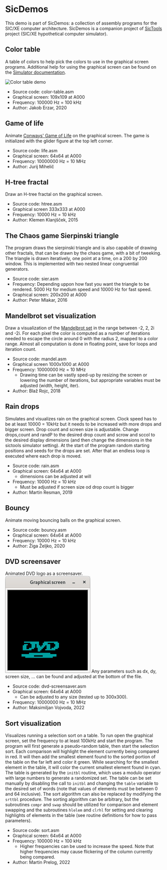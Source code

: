 # SicDemos
This demo is part of SicDemos: a collection of assembly programs for the SIC/XE computer architecture. SicDemos is a companion project of [SicTools](https://github.com/jurem/SicTools) project (SIC/XE hypothetical computer simulator).

## Color table
A table of colors to help pick the colors to use in the graphical screen programs. Additional help for using the graphical screen can be found on the [Simulator documentation](http://jurem.github.io/SicTools/documentation/simulator).

![Color table demo](./color-table.png)

* Source code: color-table.asm
* Graphical screen: 109x109 at A000
* Frequency: 100000 Hz = 100 kHz
* Author: Jakob Erzar, 2020

## Game of life
Animate [Conways' Game of Life](https://en.wikipedia.org/wiki/Conway's_Game_of_Life) on the graphical screen. The game is initialized with the glider figure at the top left corner.
* Source code: life.asm
* Graphical screen: 64x64 at A000
* Frequency: 10000000 Hz = 10 MHz
* Author: Jurij Mihelič

## H-tree fractal
Draw an H-tree fractal on the graphical screen.
* Source code: htree.asm
* Graphical screen 333x333 at A000
* Frequency: 10000 Hz = 10 kHz
* Author: Klemen Klanjšček, 2015

## The Chaos game Sierpinski triangle
The program draws the sierpinski triangle and is also capabile of drawing other fractals, that can be drawn by the chaos game, with a bit of tweeking.
The triangle is drawn iteratively, one point at a time, on a 200 by 200 window. This is implemented with two nested linear congruential generators.
* Source code: sier.asm
* Frequency: Depending uppon how fast you want the triangle to be rendered. 5000 Hz for medium speed and 10000 Hz for fast speed.
* Graphical screen: 200x200 at A000
* Author: Peter Mlakar, 2016

## Mandelbrot set visualization
Draw a visualization of the [Mandelbrot set](https://en.wikipedia.org/wiki/Mandelbrot_set) in the range between -2, 2, 2i and -2i.
For each pixel the color is computed as a number of iterations needed to escape the circle around 0 with the radius 2, mapped to a color range.
Almost all computation is done in floating point, save for loops and iteration count.
* Source code: mandel.asm
* Graphical screen 1000x1000 at A000
* Frequency: 10000000 Hz = 10 MHz
    * Drawing time can be vastly sped-up by resizing the screen or lowering the number of iterations, but appropriate variables must be adjusted (width, height, iter).
* Author: Blaž Rojc, 2018

## Rain drops
Simulates and visualizes rain on the graphical screen. Clock speed has to be at least 10000 = 10kHz but it needs to be increased with more drops and bigger screen. Drop count and screen size is adjustable. Change drops,count and randP to the desired drop count and scrow and sccol to the desired display dimensions (and then change the dimensions in the sictools simulator setting). At the start of the program random starting positions and seeds for the drops are set. After that an endless loop is executed where each drop is moved.
* Source code: rain.asm
* Graphical screen: 64x64 at A000
   * dimensions can be adjusted at will
* Frequency: 10000 Hz = 10 kHz
   * Must be adjusted if screen size od drop count is bigger
* Author: Martin Resman, 2019

## Bouncy
Animate moving bouncing balls on the graphical screen.
* Source code: bouncy.asm
* Graphical screen: 64x64 at A000
* Frequency: 10000 Hz = 10 kHz
* Author: Žiga Željko, 2020

## DVD screensaver
Animated DVD logo as a screensaver.
![DVD-screensaver demo](./dvd-screensaver.png)
Any parameters such as dx, dy, screen size, ... can be found and adjusted at the bottom of the file.
* Source code: dvd-screensaver.asm
* Graphical screen: 64x64 at A000
    * Can be adjusted to any size (tested up to 300x300).
* Frequency: 10000000 Hz = 10 MHz
* Author: Maksimiljan Vojvoda, 2022

## Sort visualization
Visualizes running a selection sort on a table. To run open the graphical screen, set the frequency to at least 100kHz and start the program. The program will first generate a pseudo‐random table, then start the selection sort. Each comparison will highlight the element currently being compared in red. It will then add the smallest element found to the sorted portion of the table on the far left and color it green. While searching for the smallest element in the table, it will color the current smallest element found in cyan.
The table is generated by the `initbl` routine, which uses a modulo operator with large numbers to generate a randomized set. The table can be set manually by disabling the call to `initbl` and changing the `table` variable to the desired set of words (note that values of elements must be between 0 and 64 inclusive). The sort algorithm can also be replaced by modifying the `srttbl` procedure. The sorting algorithm can be arbitrary, but the subroutines `compr` and `swap` should be utilized for comparison and element swapping and the subroutines `hlelem` and `clrhl` for setting and clearing highlights of elements in the table (see routine definitions for how to pass parameters).
* Source code: sort.asm
* Graphical screen: 64x64 at A000
* Frequency: 100000 Hz = 100 kHz
    * Higher frequencies can be used to increase the speed. Note that higher frequencies may cause flickering of the column currently being compared.
* Author: Martin Prelog, 2022
